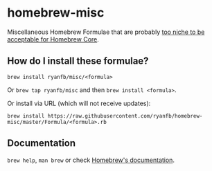 # homebrew-misc

Miscellaneous Homebrew Formulae that are probably [too niche to be acceptable for Homebrew Core](https://docs.brew.sh/Acceptable-Formulae).

## How do I install these formulae?
`brew install ryanfb/misc/<formula>`

Or `brew tap ryanfb/misc` and then `brew install <formula>`.

Or install via URL (which will not receive updates):

```
brew install https://raw.githubusercontent.com/ryanfb/homebrew-misc/master/Formula/<formula>.rb
```

## Documentation
`brew help`, `man brew` or check [Homebrew's documentation](https://docs.brew.sh).
